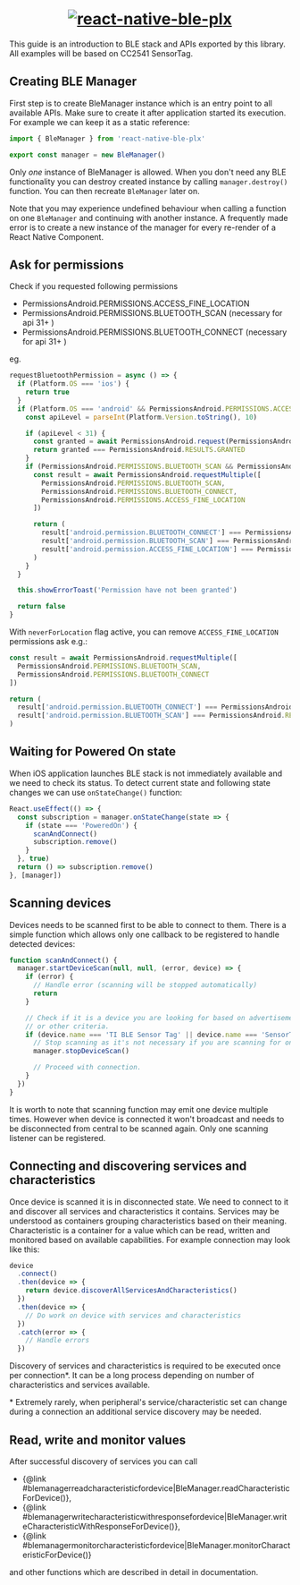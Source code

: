 <h1 align="center">
  <a href="https://github.com/dotintent/react-native-ble-plx"><img alt="react-native-ble-plx" src="logo.png" /></a>
</h1>

This guide is an introduction to BLE stack and APIs exported by this library. All examples
will be based on CC2541 SensorTag.

## Creating BLE Manager

First step is to create BleManager instance which is an entry point to all available APIs.
Make sure to create it after application started its execution. For example we can keep it
as a static reference:

```js
import { BleManager } from 'react-native-ble-plx'

export const manager = new BleManager()
```

Only _one_ instance of BleManager is allowed. When you don't need any BLE functionality you
can destroy created instance by calling `manager.destroy()` function. You can then recreate
`BleManager` later on.

Note that you may experience undefined behaviour when calling a function on one `BleManager`
and continuing with another instance. A frequently made error is to create a new instance
of the manager for every re-render of a React Native Component.

## Ask for permissions

Check if you requested following permissions

- PermissionsAndroid.PERMISSIONS.ACCESS_FINE_LOCATION
- PermissionsAndroid.PERMISSIONS.BLUETOOTH_SCAN (necessary for api 31+ )
- PermissionsAndroid.PERMISSIONS.BLUETOOTH_CONNECT (necessary for api 31+ )

eg.

```js
requestBluetoothPermission = async () => {
  if (Platform.OS === 'ios') {
    return true
  }
  if (Platform.OS === 'android' && PermissionsAndroid.PERMISSIONS.ACCESS_FINE_LOCATION) {
    const apiLevel = parseInt(Platform.Version.toString(), 10)

    if (apiLevel < 31) {
      const granted = await PermissionsAndroid.request(PermissionsAndroid.PERMISSIONS.ACCESS_FINE_LOCATION)
      return granted === PermissionsAndroid.RESULTS.GRANTED
    }
    if (PermissionsAndroid.PERMISSIONS.BLUETOOTH_SCAN && PermissionsAndroid.PERMISSIONS.BLUETOOTH_CONNECT) {
      const result = await PermissionsAndroid.requestMultiple([
        PermissionsAndroid.PERMISSIONS.BLUETOOTH_SCAN,
        PermissionsAndroid.PERMISSIONS.BLUETOOTH_CONNECT,
        PermissionsAndroid.PERMISSIONS.ACCESS_FINE_LOCATION
      ])

      return (
        result['android.permission.BLUETOOTH_CONNECT'] === PermissionsAndroid.RESULTS.GRANTED &&
        result['android.permission.BLUETOOTH_SCAN'] === PermissionsAndroid.RESULTS.GRANTED &&
        result['android.permission.ACCESS_FINE_LOCATION'] === PermissionsAndroid.RESULTS.GRANTED
      )
    }
  }

  this.showErrorToast('Permission have not been granted')

  return false
}
```

With `neverForLocation` flag active, you can remove `ACCESS_FINE_LOCATION` permissions ask e.g.:

```js
const result = await PermissionsAndroid.requestMultiple([
  PermissionsAndroid.PERMISSIONS.BLUETOOTH_SCAN,
  PermissionsAndroid.PERMISSIONS.BLUETOOTH_CONNECT
])

return (
  result['android.permission.BLUETOOTH_CONNECT'] === PermissionsAndroid.RESULTS.GRANTED &&
  result['android.permission.BLUETOOTH_SCAN'] === PermissionsAndroid.RESULTS.GRANTED
)
```

## Waiting for Powered On state

When iOS application launches BLE stack is not immediately available and we need to check its status.
To detect current state and following state changes we can use `onStateChange()` function:

```js
React.useEffect(() => {
  const subscription = manager.onStateChange(state => {
    if (state === 'PoweredOn') {
      scanAndConnect()
      subscription.remove()
    }
  }, true)
  return () => subscription.remove()
}, [manager])
```

## Scanning devices

Devices needs to be scanned first to be able to connect to them. There is a simple function
which allows only one callback to be registered to handle detected devices:

```js
function scanAndConnect() {
  manager.startDeviceScan(null, null, (error, device) => {
    if (error) {
      // Handle error (scanning will be stopped automatically)
      return
    }

    // Check if it is a device you are looking for based on advertisement data
    // or other criteria.
    if (device.name === 'TI BLE Sensor Tag' || device.name === 'SensorTag') {
      // Stop scanning as it's not necessary if you are scanning for one device.
      manager.stopDeviceScan()

      // Proceed with connection.
    }
  })
}
```

It is worth to note that scanning function may emit one device multiple times. However
when device is connected it won't broadcast and needs to be disconnected from central
to be scanned again. Only one scanning listener can be registered.

## Connecting and discovering services and characteristics

Once device is scanned it is in disconnected state. We need to connect to it and discover
all services and characteristics it contains. Services may be understood
as containers grouping characteristics based on their meaning. Characteristic is a
container for a value which can be read, written and monitored based on available
capabilities. For example connection may look like this:

```js
device
  .connect()
  .then(device => {
    return device.discoverAllServicesAndCharacteristics()
  })
  .then(device => {
    // Do work on device with services and characteristics
  })
  .catch(error => {
    // Handle errors
  })
```

Discovery of services and characteristics is required to be executed once per connection\*.
It can be a long process depending on number of characteristics and services available.

\* Extremely rarely, when peripheral's service/characteristic set can change during a connection
an additional service discovery may be needed.

## Read, write and monitor values

After successful discovery of services you can call

- {@link #blemanagerreadcharacteristicfordevice|BleManager.readCharacteristicForDevice()},
- {@link #blemanagerwritecharacteristicwithresponsefordevice|BleManager.writeCharacteristicWithResponseForDevice()},
- {@link #blemanagermonitorcharacteristicfordevice|BleManager.monitorCharacteristicForDevice()}

and other functions which are described in detail in documentation.
